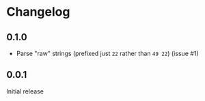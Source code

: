 # Changelog

## 0.1.0

- Parse "raw" strings (prefixed just `22` rather than `49 22`) (issue #1)

## 0.0.1

Initial release